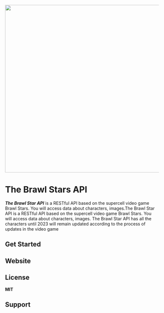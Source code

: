 <p align="center">
  <img src="https://i.postimg.cc/hP4BxKzs/api-brawl-star.png" width="700" height="550" align="center"/>
</p>


# The Brawl Stars API

***The Brawl Star API*** is a RESTful API based on the supercell video game Brawl Stars. You will access data about characters, images.The Brawl Star API is a RESTful API based on the supercell video game Brawl Stars. You will access data about characters, images. The Brawl Star API has all the characters until 2023 will remain updated according to the process of updates in the video game


## Get Started


## Website

## License

**MIT**

## Support
